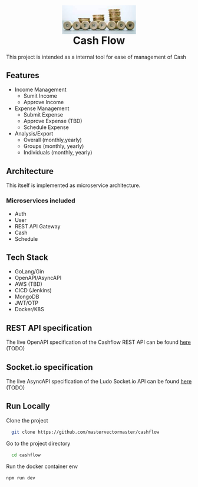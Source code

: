  
<p align="center" style="margin-bottom: 0px !important;">
  <img width="200" src="1.PNG" alt="Cashflow Logo" align="center">
</p>
<h1 align="center" style="margin-top: 0px;">Cash Flow</h1>

This project is intended as a internal tool for ease of management of Cash

## Features
- Income Management
    - Sumit Income
    - Approve Income
- Expense Management
    - Submit Expense
    - Approve Expense (TBD)
    - Schedule Expense
- Analysis/Export
    - Overall (monthly,yearly)
    - Groups (monthly, yearly)
    - Individuals (monthly, yearly)

## Architecture

This itself is implemented as microservice architecture.

### Microservices included
- Auth
- User
- REST API Gateway
- Cash
- Schedule

## Tech Stack
- GoLang/Gin
- OpenAPI/AsyncAPI
- AWS (TBD)
- CICD (Jenkins)
- MongoDB
- JWT/OTP
- Docker/K8S

## REST API specification

The live OpenAPI specification of the Cashflow REST API can be found [here](https://open-api-test.ludoempire.com/) (TODO)

## Socket.io specification

The live AsyncAPI specification of the Ludo Socket.io API can be found [here](https://async-api-test.ludoempire.com/) (TODO)

 
## Run Locally  
Clone the project  

~~~bash  
  git clone https://github.com/mastervectormaster/cashflow
~~~

Go to the project directory  

~~~bash  
  cd cashflow
~~~

Run the docker container env  

~~~bash  
npm run dev
~~~  

